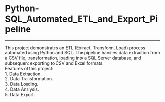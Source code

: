 # Python-SQL_Automated_ETL_and_Export_Pipeline
---
This project demonstrates an ETL (Extract, Transform, Load) process automated using Python and SQL. The pipeline handles data extraction from a CSV file, transformation, loading into a SQL Server database, and subsequent exporting to CSV and Excel formats.
<br>Features of this project:
<br>1. Data Extraction.
<br>2. Data Transformation.
<br>3. Data Loading.
<br>4. Data Analysis.
<br>5. Data Export.
